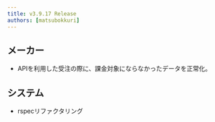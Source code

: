 ```yaml
---
title: v3.9.17 Release
authors: [matsubokkuri]
---
```


## メーカー

- APIを利用した受注の際に、課金対象にならなかったデータを正常化。

## システム

- rspecリファクタリング

